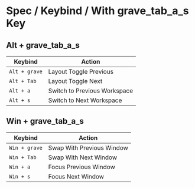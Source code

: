 
# Spec / Keybind / With grave_tab_a_s Key


## Alt + grave_tab_a_s

| Keybind           | Action              |
| ----------------- | ------------------- |
| `Alt + grave` | Layout Toggle Previous |
| `Alt + Tab` | Layout Toggle Next |
| `Alt + a` | Switch to Previous Workspace |
| `Alt + s` | Switch to Next Workspace     |

## Win + grave_tab_a_s


| Keybind           | Action              |
| ----------------- | ------------------- |
| `Win + grave` | Swap With Previous Window |
| `Win + Tab` | Swap With Next Window |
| `Win + a` | Focus Previous Window |
| `Win + s` | Focus Next Window     |
